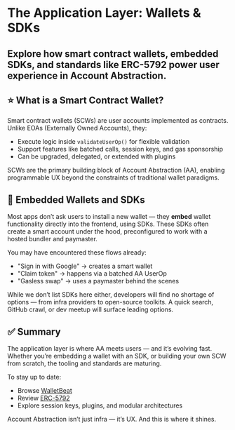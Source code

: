 
# The Application Layer: Wallets & SDKs

## Explore how smart contract wallets, embedded SDKs, and standards like ERC-5792 power user experience in Account Abstraction.





## ⭐️ What is a Smart Contract Wallet?

Smart contract wallets (SCWs) are user accounts implemented as contracts. Unlike EOAs (Externally Owned Accounts), they:



- Execute logic inside `validateUserOp()` for flexible validation
- Support features like batched calls, session keys, and gas sponsorship
- Can be upgraded, delegated, or extended with plugins

SCWs are the primary building block of Account Abstraction (AA), enabling programmable UX beyond the constraints of traditional wallet paradigms.


## 🧩 Embedded Wallets and SDKs

Most apps don’t ask users to install a new wallet — they **embed** wallet functionality directly into the frontend, using SDKs. These SDKs often create a smart account under the hood, preconfigured to work with a hosted bundler and paymaster.

You may have encountered these flows already:


- "Sign in with Google" → creates a smart wallet
- "Claim token" → happens via a batched AA UserOp
- "Gasless swap" → uses a paymaster behind the scenes

While we don’t list SDKs here either, developers will find no shortage of options — from infra providers to open-source toolkits. A quick search, GitHub crawl, or dev meetup will surface leading options.


## ✅ Summary

The application layer is where AA meets users — and it’s evolving fast. Whether you’re embedding a wallet with an SDK, or building your own SCW from scratch, the tooling and standards are maturing.

To stay up to date:


- Browse [WalletBeat](https://wallet.page/)
- Review [ERC-5792](https://www.eip5792.xyz/)
- Explore session keys, plugins, and modular architectures

Account Abstraction isn’t just infra — it’s UX. And this is where it shines.

